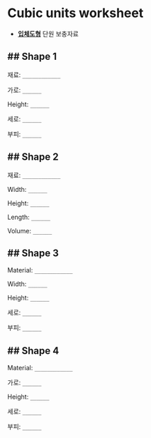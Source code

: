 # Cubic units worksheet

* [**입체도형**](/lessons/cubic-units) 단원 보충자료

## ## Shape 1

재료: `____________`

가로: `______`

Height: `______`

세로: `______`

부피: `______`

## ## Shape 2

재료: `____________`

Width: `______`

Height: `______`

Length: `______`

Volume: `______`

## ## Shape 3

Material: `____________`

Width: `______`

Height: `______`

세로: `______`

부피: `______`

## ## Shape 4

Material: `____________`

가로: `______`

Height: `______`

세로: `______`

부피: `______`